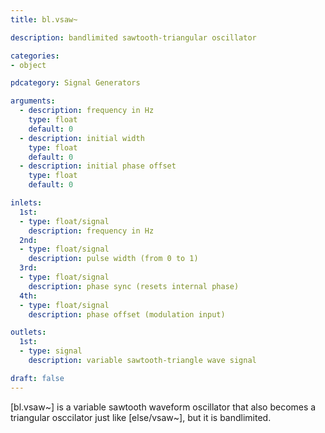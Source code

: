 ```yaml
---
title: bl.vsaw~

description: bandlimited sawtooth-triangular oscillator

categories:
- object

pdcategory: Signal Generators

arguments:
  - description: frequency in Hz
    type: float
    default: 0
  - description: initial width
    type: float
    default: 0
  - description: initial phase offset
    type: float
    default: 0

inlets:
  1st:
  - type: float/signal
    description: frequency in Hz
  2nd:
  - type: float/signal
    description: pulse width (from 0 to 1)
  3rd:
  - type: float/signal
    description: phase sync (resets internal phase)
  4th:
  - type: float/signal
    description: phase offset (modulation input)

outlets:
  1st:
  - type: signal
    description: variable sawtooth-triangle wave signal

draft: false
---
```


[bl.vsaw~] is a variable sawtooth waveform oscillator that also becomes a triangular osccilator just like [else/vsaw~], but it is bandlimited.
